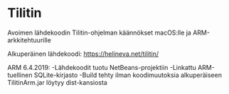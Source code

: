 # Tilitin
Avoimen lähdekoodin Tilitin-ohjelman käännökset macOS:lle ja ARM-arkkitehtuurille

Alkuperäinen lähdekoodi: https://helineva.net/tilitin/

ARM
6.4.2019:
-Lähdekoodit tuotu NetBeans-projektiin
-Linkattu ARM-tuellinen SQLite-kirjasto
-Build tehty ilman koodimuutoksia alkuperäiseen
TilitinArm.jar löytyy dist-kansiosta
